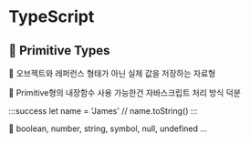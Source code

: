 # TypeScript


## :triangular_flag_on_post: Primitive Types

:small_blue_diamond: 오브젝트와 레퍼런스 형태가 아닌 실제 값을 저장하는 자료형

:small_blue_diamond: Primitive형의 내장함수 사용 가능한건 자바스크립트 처리 방식 덕분

:::success
let name = 'James' // name.toString()
:::

:small_blue_diamond: boolean, number, string, symbol, null, undefined ...